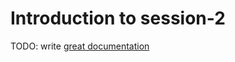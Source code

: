 # Introduction to session-2

TODO: write [great documentation](http://jacobian.org/writing/what-to-write/)
